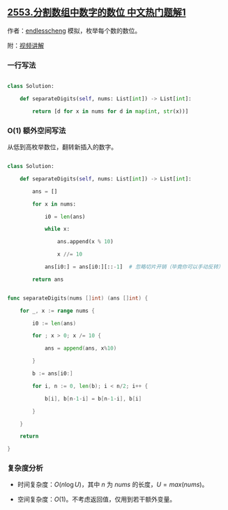 ## [2553.分割数组中数字的数位 中文热门题解1](https://leetcode.cn/problems/separate-the-digits-in-an-array/solutions/100000/o1-kong-jian-zuo-fa-by-endlesscheng-lz2r)

作者：[endlesscheng](https://leetcode.cn/u/endlesscheng)
模拟，枚举每个数的数位。

附：[视频讲解](https://www.bilibili.com/video/BV1rM4y1X7z9/)

### 一行写法

```Python [sol1-Python3]
class Solution:
    def separateDigits(self, nums: List[int]) -> List[int]:
        return [d for x in nums for d in map(int, str(x))]
```

### O(1) 额外空间写法

从低到高枚举数位，翻转新插入的数字。

```Python [sol1-Python3]
class Solution:
    def separateDigits(self, nums: List[int]) -> List[int]:
        ans = []
        for x in nums:
            i0 = len(ans)
            while x:
                ans.append(x % 10)
                x //= 10
            ans[i0:] = ans[i0:][::-1]  # 忽略切片开销（毕竟你可以手动反转）
        return ans
```

```go [sol1-Go]
func separateDigits(nums []int) (ans []int) {
	for _, x := range nums {
		i0 := len(ans)
		for ; x > 0; x /= 10 {
			ans = append(ans, x%10)
		}
		b := ans[i0:]
		for i, n := 0, len(b); i < n/2; i++ {
			b[i], b[n-1-i] = b[n-1-i], b[i]
		}
	}
	return
}
```

### 复杂度分析

- 时间复杂度：$O(n\log U)$，其中 $n$ 为 $\textit{nums}$ 的长度，$U=max(\textit{nums})$。
- 空间复杂度：$O(1)$。不考虑返回值，仅用到若干额外变量。
